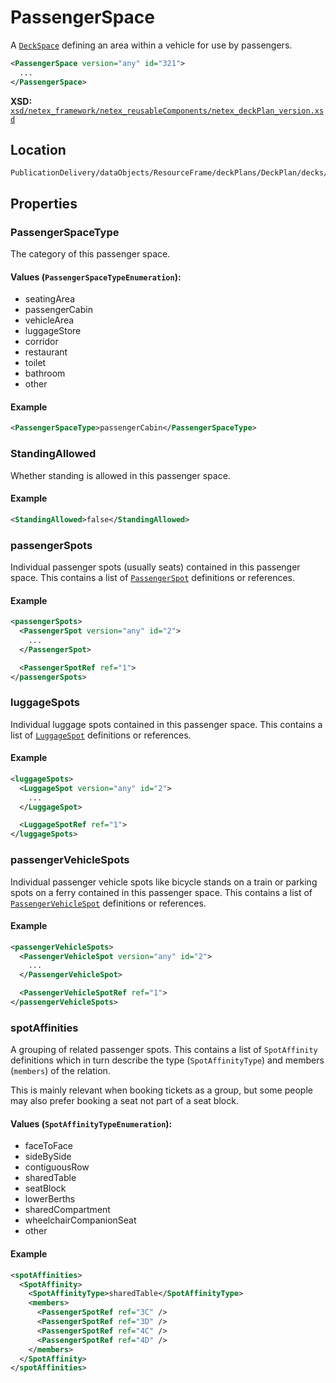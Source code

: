 # PassengerSpace

A [`DeckSpace`](DECK_SPACE.md) defining an area within a vehicle for use by passengers.

```xml
<PassengerSpace version="any" id="321">
  ...
</PassengerSpace>
```

**XSD:** [`xsd/netex_framework/netex_reusableComponents/netex_deckPlan_version.xsd`](https://github.com/NeTEx-CEN/NeTEx/blob/next/xsd/netex_framework/netex_reusableComponents/netex_deckPlan_version.xsd#L458)

## Location

```
PublicationDelivery/dataObjects/ResourceFrame/deckPlans/DeckPlan/decks/Deck/deckSpaces
```

## Properties

### PassengerSpaceType

The category of this passenger space.

#### Values (`PassengerSpaceTypeEnumeration`):
- seatingArea
- passengerCabin
- vehicleArea
- luggageStore
- corridor
- restaurant
- toilet
- bathroom
- other

#### Example
```xml
<PassengerSpaceType>passengerCabin</PassengerSpaceType>
```

### StandingAllowed

Whether standing is allowed in this passenger space.

#### Example

```xml
<StandingAllowed>false</StandingAllowed>
```

### passengerSpots

Individual passenger spots (usually seats) contained in this passenger space. This contains a list of [`PassengerSpot`](../LOCATABLE_SPOT/PASSENGER_SPOT.md) definitions or references.

#### Example

```xml
<passengerSpots>
  <PassengerSpot version="any" id="2">
    ...
  </PassengerSpot>

  <PassengerSpotRef ref="1">
</passengerSpots>
```

### luggageSpots

Individual luggage spots contained in this passenger space. This contains a list of [`LuggageSpot`](../LOCATABLE_SPOT/LUGGAGE_SPOT.md) definitions or references.

#### Example

```xml
<luggageSpots>
  <LuggageSpot version="any" id="2">
    ...
  </LuggageSpot>

  <LuggageSpotRef ref="1">
</luggageSpots>
```

### passengerVehicleSpots

Individual passenger vehicle spots like bicycle stands on a train or parking spots on a ferry contained in this passenger space. This contains a list of [`PassengerVehicleSpot`](../LOCATABLE_SPOT/PASSENGER_VEHICLE_SPOT.md) definitions or references.

#### Example

```xml
<passengerVehicleSpots>
  <PassengerVehicleSpot version="any" id="2">
    ...
  </PassengerVehicleSpot>

  <PassengerVehicleSpotRef ref="1">
</passengerVehicleSpots>
```

### spotAffinities

A grouping of related passenger spots. This contains a list of `SpotAffinity` definitions which in turn describe the type (`SpotAffinityType`) and members (`members`) of the relation.

This is mainly relevant when booking tickets as a group, but some people may also prefer booking a seat not part of a seat block.

#### Values (`SpotAffinityTypeEnumeration`):
- faceToFace
- sideBySide
- contiguousRow
- sharedTable
- seatBlock
- lowerBerths
- sharedCompartment
- wheelchairCompanionSeat
- other

#### Example

```xml
<spotAffinities>
  <SpotAffinity>
    <SpotAffinityType>sharedTable</SpotAffinityType>
    <members>
      <PassengerSpotRef ref="3C" />
      <PassengerSpotRef ref="3D" />
      <PassengerSpotRef ref="4C" />
      <PassengerSpotRef ref="4D" />
    </members>
  </SpotAffinity>
</spotAffinities>
```
